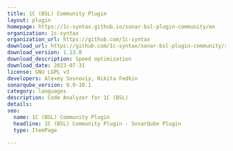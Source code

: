 ```yaml
---
title: 1C (BSL) Community Plugin
layout: plugin
homepage: https://1c-syntax.github.io/sonar-bsl-plugin-community/en
organization: 1c-syntax
organization_url: https://github.com/1c-syntax
download_url: https://github.com/1c-syntax/sonar-bsl-plugin-community/releases/download/v1.13.0/sonar-communitybsl-plugin-1.13.0.jar
download_version: 1.13.0
download_description: Speed optimization
download_date: 2023-07-31
license: GNU LGPL v3
developers: Alexey Sosnoviy, Nikita Fedkin
sonarqube_version: 9.9-10.1
category: languages
description: Code Analyzer for 1C (BSL)
details: 
seo:
  name: 1C (BSL) Community Plugin
  headline: 1C (BSL) Community Plugin - SonarQube Plugin
  type: ItemPage

---
```

